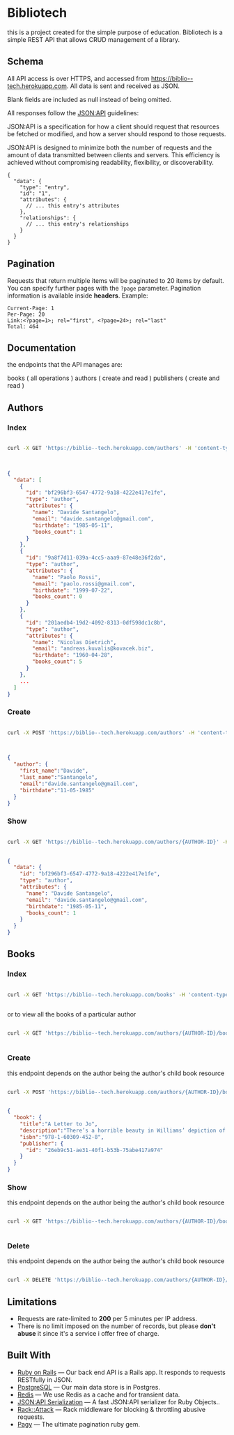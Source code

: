 # Bibliotech

this is a project created for the simple purpose of education. Bibliotech is a simple REST API that allows CRUD management of a library.

## Schema

All API access is over HTTPS, and accessed from https://biblio--tech.herokuapp.com. All data is sent and received as JSON.

Blank fields are included as null instead of being omitted.

All responses follow the [JSON:API](https://jsonapi.org/format/) guidelines:

JSON:API is a specification for how a client should request that resources be fetched or modified, and how a server should respond to those requests.

JSON:API is designed to minimize both the number of requests and the amount of data transmitted between clients and servers. This efficiency is achieved without compromising readability, flexibility, or discoverability.

```
{
  "data": {
    "type": "entry",
    "id": "1",
    "attributes": {
      // ... this entry's attributes
    },
    "relationships": {
      // ... this entry's relationships
    }
  }
}
```

## Pagination

Requests that return multiple items will be paginated to 20 items by default. You can specify further pages with the ```?page``` parameter. Pagination information is available inside **headers**. Example:

```
Current-Page: 1
Per-Page: 20
Link:<?page=1>; rel="first", <?page=24>; rel="last"
Total: 464
```

## Documentation

the endpoints that the API manages are:

books ( all operations )
authors ( create and read )
publishers ( create and read )


## Authors

### Index


```sh

curl -X GET 'https://biblio--tech.herokuapp.com/authors' -H 'content-type: application/json'
    
```

``` json

{
  "data": [
    {
      "id": "bf296bf3-6547-4772-9a18-4222e417e1fe",
      "type": "author",
      "attributes": {
        "name": "Davide Santangelo",
        "email": "davide.santangelo@gmail.com",
        "birthdate": "1985-05-11",
        "books_count": 1
      }
    },
    {
      "id": "9a8f7d11-039a-4cc5-aaa9-87e48e36f2da",
      "type": "author",
      "attributes": {
        "name": "Paolo Rossi",
        "email": "paolo.rossi@gmail.com",
        "birthdate": "1999-07-22",
        "books_count": 0
      }
    },
    {
      "id": "201aedb4-19d2-4092-8313-0df598dc1c8b",
      "type": "author",
      "attributes": {
        "name": "Nicolas Dietrich",
        "email": "andreas.kuvalis@kovacek.biz",
        "birthdate": "1960-04-28",
        "books_count": 5
      }
    },
    ...
  ]
}

```

### Create

```sh

curl -X POST 'https://biblio--tech.herokuapp.com/authors' -H 'content-type: application/json'
    
```

``` json

{
  "author": {
    "first_name":"Davide",
    "last_name":"Santangelo",
    "email":"davide.santangelo@gmail.com",
    "birthdate":"11-05-1985"
  }
}

```

### Show

```sh

curl -X GET 'https://biblio--tech.herokuapp.com/authors/{AUTHOR-ID}' -H 'content-type: application/json'
    
```

``` json
{
  "data": {
    "id": "bf296bf3-6547-4772-9a18-4222e417e1fe",
    "type": "author",
    "attributes": {
      "name": "Davide Santangelo",
      "email": "davide.santangelo@gmail.com",
      "birthdate": "1985-05-11",
      "books_count": 1
    }
  }
}
```

## Books

### Index

```sh

curl -X GET 'https://biblio--tech.herokuapp.com/books' -H 'content-type: application/json'
    
```

or to view all the books of a particular author


```sh

curl -X GET 'https://biblio--tech.herokuapp.com/authors/{AUTHOR-ID}/books' -H 'content-type: application/json'
    
```

### Create

this endpoint depends on the author being the author's child book resource

```sh

curl -X POST 'https://biblio--tech.herokuapp.com/authors/{AUTHOR-ID}/books' -H 'content-type: application/json'
    
```

```json
{
  "book": {
    "title":"A Letter to Jo",
    "description":"There’s a horrible beauty in Williams’ depiction of the war experience, like isolated segments from a Bosch painting transported to the war in Europe. What A Letter To Jo accomplishes is placing that personal experience of Leonard in a wider context, the war experience as well as the romance with Sieracki’s grandmother. It is, truly, the American story of that era",
    "isbn":"978-1-60309-452-8",
    "publisher": {
      "id": "26eb9c51-ae31-40f1-b53b-75abe417a974"
    }
  }
}
```

### Show

this endpoint depends on the author being the author's child book resource

```sh

curl -X GET 'https://biblio--tech.herokuapp.com/authors/{AUTHOR-ID}/books/{ID}' -H 'content-type: application/json'
    
```

### Delete

this endpoint depends on the author being the author's child book resource

```sh

curl -X DELETE 'https://biblio--tech.herokuapp.com/authors/{AUTHOR-ID}/books/{ID}' -H 'content-type: application/json'

```


## Limitations

* Requests are rate-limited to **200** per 5 minutes per IP address.
* There is no limit imposed on the number of records, but please **don't abuse** it since it's a service i offer free of charge. 

## Built With

- [Ruby on Rails](https://github.com/rails/rails) &mdash; Our back end API is a Rails app. It responds to requests RESTfully in JSON.
- [PostgreSQL](https://www.postgresql.org/) &mdash; Our main data store is in Postgres.
- [Redis](https://redis.io/) &mdash; We use Redis as a cache and for transient data.
- [JSON:API Serialization](https://github.com/jsonapi-serializer/jsonapi-serializer) &mdash; A fast JSON:API serializer for Ruby Objects..
- [Rack::Attack](https://github.com/kickstarter/rack-attack) &mdash; Rack middleware for blocking & throttling abusive requests.
- [Pagy](https://github.com/ddnexus/pagy) &mdash; The ultimate pagination ruby gem.
